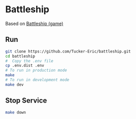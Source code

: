 # Battleship

Based on [Battleship (game)](https://en.wikipedia.org/wiki/Battleship_%28game%29)

## Run

```bash
git clone https://github.com/Tucker-Eric/battleship.git
cd battleship
#  Copy the .env file
cp .env.dist .env
# To run in production mode
make
# To run in development mode
make dev
```

## Stop Service

```bash
make down
```
